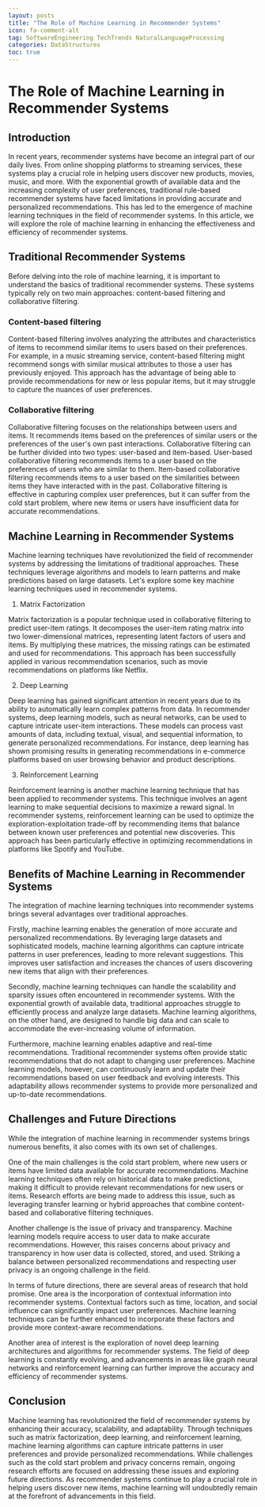 ```yaml
---
layout: posts
title: "The Role of Machine Learning in Recommender Systems"
icon: fa-comment-alt
tag: SoftwareEngineering TechTrends NaturalLanguageProcessing
categories: DataStructures
toc: true
---
```



# The Role of Machine Learning in Recommender Systems

## Introduction

In recent years, recommender systems have become an integral part of our daily lives. From online shopping platforms to streaming services, these systems play a crucial role in helping users discover new products, movies, music, and more. With the exponential growth of available data and the increasing complexity of user preferences, traditional rule-based recommender systems have faced limitations in providing accurate and personalized recommendations. This has led to the emergence of machine learning techniques in the field of recommender systems. In this article, we will explore the role of machine learning in enhancing the effectiveness and efficiency of recommender systems.

## Traditional Recommender Systems

Before delving into the role of machine learning, it is important to understand the basics of traditional recommender systems. These systems typically rely on two main approaches: content-based filtering and collaborative filtering.

### Content-based filtering

Content-based filtering involves analyzing the attributes and characteristics of items to recommend similar items to users based on their preferences. For example, in a music streaming service, content-based filtering might recommend songs with similar musical attributes to those a user has previously enjoyed. This approach has the advantage of being able to provide recommendations for new or less popular items, but it may struggle to capture the nuances of user preferences.

### Collaborative filtering

Collaborative filtering focuses on the relationships between users and items. It recommends items based on the preferences of similar users or the preferences of the user's own past interactions. Collaborative filtering can be further divided into two types: user-based and item-based. User-based collaborative filtering recommends items to a user based on the preferences of users who are similar to them. Item-based collaborative filtering recommends items to a user based on the similarities between items they have interacted with in the past. Collaborative filtering is effective in capturing complex user preferences, but it can suffer from the cold start problem, where new items or users have insufficient data for accurate recommendations.

## Machine Learning in Recommender Systems

Machine learning techniques have revolutionized the field of recommender systems by addressing the limitations of traditional approaches. These techniques leverage algorithms and models to learn patterns and make predictions based on large datasets. Let's explore some key machine learning techniques used in recommender systems.

1. Matrix Factorization

Matrix factorization is a popular technique used in collaborative filtering to predict user-item ratings. It decomposes the user-item rating matrix into two lower-dimensional matrices, representing latent factors of users and items. By multiplying these matrices, the missing ratings can be estimated and used for recommendations. This approach has been successfully applied in various recommendation scenarios, such as movie recommendations on platforms like Netflix.

2. Deep Learning

Deep learning has gained significant attention in recent years due to its ability to automatically learn complex patterns from data. In recommender systems, deep learning models, such as neural networks, can be used to capture intricate user-item interactions. These models can process vast amounts of data, including textual, visual, and sequential information, to generate personalized recommendations. For instance, deep learning has shown promising results in generating recommendations in e-commerce platforms based on user browsing behavior and product descriptions.

3. Reinforcement Learning

Reinforcement learning is another machine learning technique that has been applied to recommender systems. This technique involves an agent learning to make sequential decisions to maximize a reward signal. In recommender systems, reinforcement learning can be used to optimize the exploration-exploitation trade-off by recommending items that balance between known user preferences and potential new discoveries. This approach has been particularly effective in optimizing recommendations in platforms like Spotify and YouTube.

## Benefits of Machine Learning in Recommender Systems

The integration of machine learning techniques into recommender systems brings several advantages over traditional approaches. 

Firstly, machine learning enables the generation of more accurate and personalized recommendations. By leveraging large datasets and sophisticated models, machine learning algorithms can capture intricate patterns in user preferences, leading to more relevant suggestions. This improves user satisfaction and increases the chances of users discovering new items that align with their preferences.

Secondly, machine learning techniques can handle the scalability and sparsity issues often encountered in recommender systems. With the exponential growth of available data, traditional approaches struggle to efficiently process and analyze large datasets. Machine learning algorithms, on the other hand, are designed to handle big data and can scale to accommodate the ever-increasing volume of information.

Furthermore, machine learning enables adaptive and real-time recommendations. Traditional recommender systems often provide static recommendations that do not adapt to changing user preferences. Machine learning models, however, can continuously learn and update their recommendations based on user feedback and evolving interests. This adaptability allows recommender systems to provide more personalized and up-to-date recommendations.

## Challenges and Future Directions

While the integration of machine learning in recommender systems brings numerous benefits, it also comes with its own set of challenges.

One of the main challenges is the cold start problem, where new users or items have limited data available for accurate recommendations. Machine learning techniques often rely on historical data to make predictions, making it difficult to provide relevant recommendations for new users or items. Research efforts are being made to address this issue, such as leveraging transfer learning or hybrid approaches that combine content-based and collaborative filtering techniques.

Another challenge is the issue of privacy and transparency. Machine learning models require access to user data to make accurate recommendations. However, this raises concerns about privacy and transparency in how user data is collected, stored, and used. Striking a balance between personalized recommendations and respecting user privacy is an ongoing challenge in the field.

In terms of future directions, there are several areas of research that hold promise. One area is the incorporation of contextual information into recommender systems. Contextual factors such as time, location, and social influence can significantly impact user preferences. Machine learning techniques can be further enhanced to incorporate these factors and provide more context-aware recommendations.

Another area of interest is the exploration of novel deep learning architectures and algorithms for recommender systems. The field of deep learning is constantly evolving, and advancements in areas like graph neural networks and reinforcement learning can further improve the accuracy and efficiency of recommender systems.

## Conclusion

Machine learning has revolutionized the field of recommender systems by enhancing their accuracy, scalability, and adaptability. Through techniques such as matrix factorization, deep learning, and reinforcement learning, machine learning algorithms can capture intricate patterns in user preferences and provide personalized recommendations. While challenges such as the cold start problem and privacy concerns remain, ongoing research efforts are focused on addressing these issues and exploring future directions. As recommender systems continue to play a crucial role in helping users discover new items, machine learning will undoubtedly remain at the forefront of advancements in this field.